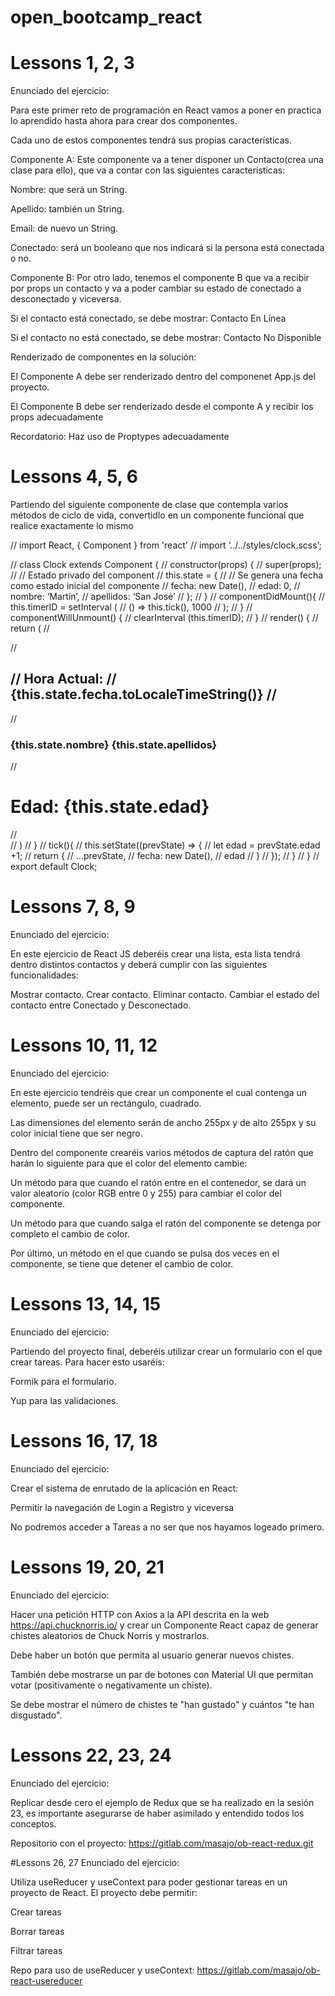 # open_bootcamp_react

# Lessons 1, 2, 3

Enunciado del ejercicio:

Para este primer reto de programación en React vamos a poner en practica lo aprendido hasta ahora para crear dos componentes.

Cada uno de estos componentes tendrá sus propias características.

Componente A: Este componente va a tener disponer un Contacto(crea una clase para ello), que va a contar con las siguientes características:

Nombre: que será un String.

Apellido: también un String.

Email: de nuevo un String.

Conectado: será un booleano que nos indicará si la persona está conectada o no.

Componente B: Por otro lado, tenemos el componente B que va a recibir por props un contacto y va a poder cambiar su estado de conectado a desconectado y viceversa.

Si el contacto está conectado, se debe mostrar: Contacto En Línea

Si el contacto no está conectado, se debe mostrar: Contacto No Disponible

Renderizado de componentes en la solución:

El Componente A debe ser renderizado dentro del componenet App.js del proyecto.

El Componente B debe ser renderizado desde el componte A y recibir los props adecuadamente

Recordatorio: Haz uso de Proptypes adecuadamente

# Lessons 4, 5, 6
Partiendo del siguiente componente de clase que contempla varios métodos de ciclo de vida, convertidlo en un componente funcional que realice exactamente lo mismo

// import React, { Component } from 'react'
// import ‘../../styles/clock.scss’;

// class Clock extends Component {
//    constructor(props) {
//       super(props);
//       // Estado privado del component
//       this.state = {
//          // Se genera una fecha como estado inicial del componente
//          fecha: new Date(),
//          edad: 0,
//          nombre: ‘Martín’,
//          apellidos: ‘San José’
//       };
//    }
//    componentDidMount(){
//       this.timerID = setInterval (
//          () => this.tick(), 1000
//       );
//    }
//    componentWillUnmount() {
//       clearInterval (this.timerID);
//    }
//    render() {
//       return (
//          <div>
//          <h2>
//          Hora Actual:
//          {this.state.fecha.toLocaleTimeString()}
//          </h2>
//          <h3>{this.state.nombre} {this.state.apellidos}</h3>
//          <h1>Edad: {this.state.edad}</h1>
//          </div>
//       )
//    }
//    tick(){
//       this.setState((prevState) => {
//          let edad = prevState.edad +1;
//          return {
//             ...prevState,
//             fecha: new Date(),
//             edad
//          }
//       });
//    }
// }
// export default Clock;


# Lessons 7, 8, 9
Enunciado del ejercicio:

En este ejercicio de React JS deberéis crear una lista, esta lista tendrá dentro distintos contactos y deberá cumplir con las siguientes funcionalidades:

Mostrar contacto. Crear contacto. Eliminar contacto. Cambiar el estado del contacto entre Conectado y Desconectado.

# Lessons 10, 11, 12
Enunciado del ejercicio:

En este ejercicio tendréis que crear un componente el cual contenga un elemento, puede ser un rectángulo, cuadrado.

Las dimensiones del elemento serán de ancho 255px y de alto 255px y su color inicial tiene que ser negro.

Dentro del componente crearéis varios métodos de captura del ratón que harán lo siguiente para que el color del elemento cambie:

Un método para que cuando el ratón entre en el contenedor, se dará un valor aleatorio (color RGB entre 0 y 255) para cambiar el color del componente.

Un método para que cuando salga el ratón del componente se detenga por completo el cambio de color.

Por último, un método en el que cuando se pulsa dos veces en el componente, se tiene que detener el cambio de color.

# Lessons 13, 14, 15
Enunciado del ejercicio:

Partiendo del proyecto final, deberéis utilizar crear un formulario con el que crear tareas. Para hacer esto usaréis:

Formik para el formulario.

Yup para las validaciones.

# Lessons 16, 17, 18
Enunciado del ejercicio:

Crear el sistema de enrutado de la aplicación en React:

Permitir la navegación de Login a Registro y viceversa

No podremos acceder a Tareas a no ser que nos hayamos logeado primero.

# Lessons 19, 20, 21
Enunciado del ejercicio:

Hacer una petición HTTP con Axios a la API descrita en la web https://api.chucknorris.io/ y crear un Componente React capaz de generar chistes aleatorios de Chuck Norris y mostrarlos.

Debe haber un botón que permita al usuario generar nuevos chistes.

También debe mostrarse un par de botones con Material UI que permitan votar (positivamente o negativamente un chiste).

Se debe mostrar el número de chistes te "han gustado" y cuántos "te han disgustado".

# Lessons 22, 23, 24
Enunciado del ejercicio:

Replicar desde cero el ejemplo de Redux que se ha realizado en la sesión 23, es importante asegurarse de haber asimilado y entendido todos los conceptos.

Repositorio con el proyecto: https://gitlab.com/masajo/ob-react-redux.git

#Lessons 26, 27
Enunciado del ejercicio:

Utiliza useReducer y useContext para poder gestionar tareas en un proyecto de React. El proyecto debe permitir:

Crear tareas

Borrar tareas

Filtrar tareas

Repo para uso de useReducer y useContext: https://gitlab.com/masajo/ob-react-usereducer
